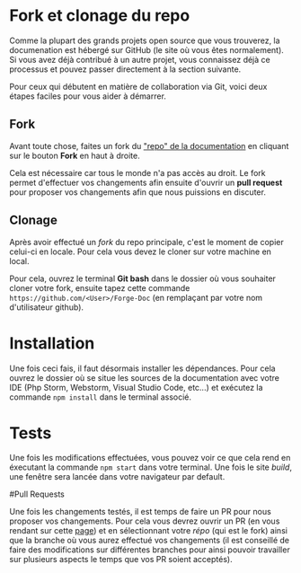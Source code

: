 # Fork et clonage du repo

Comme la plupart des grands projets open source que vous trouverez, la documenation est hébergé sur GitHub (le site où vous êtes normalement). Si vous avez déjà contribué à un autre projet, vous connaissez déjà ce processus et pouvez passer directement à la section suivante.

Pour ceux qui débutent en matière de collaboration via Git, voici deux étapes faciles pour vous aider à démarrer.

## Fork

Avant toute chose, faites un fork du ["repo" de la documentation](https://github.com/Les-Moddeurs-Francais/Forge-Doc) en cliquant sur le bouton **Fork** en haut à droite.

Cela est nécessaire car tous le monde n'a pas accès au droit. Le fork permet d'effectuer vos changements afin ensuite d'ouvrir un **pull request** pour proposer vos changements afin que nous puissions en discuter.

## Clonage

Après avoir effectué un _fork_ du repo principale, c'est le moment de copier celui-ci en locale. Pour cela vous devez le cloner sur votre machine en local.

Pour cela, ouvrez le terminal **Git bash** dans le dossier où vous souhaiter cloner votre fork, ensuite tapez cette commande `https://github.com/<User>/Forge-Doc` (en remplaçant <User> par votre nom d'utilisateur github).

# Installation

Une fois ceci fais, il faut désormais installer les dépendances. Pour cela ouvrez le dossier où se situe les sources de la documentation avec votre IDE (Php Storm, Webstorm, Visual Studio Code, etc...) et exécutez la commande `npm install` dans le terminal associé.

# Tests

Une fois les modifications effectuées, vous pouvez voir ce que cela rend en éxecutant la commande `npm start` dans votre terminal. Une fois le site _build_, une fenêtre sera lancée dans votre navigateur par default.

#Pull Requests

Une fois les changements testés, il est temps de faire un PR pour nous proposer vos changements. Pour cela vous devrez ouvrir un PR (en vous rendant sur cette [page](https://github.com/Les-Moddeurs-Francais/Forge-Doc/compare)) et en sélectionnant votre _répo_ (qui est le fork) ainsi que la branche où vous aurez effectué vos changements (il est conseillé de faire des modifications sur différentes branches pour ainsi pouvoir travailler sur plusieurs aspects le temps que vos PR soient acceptés).